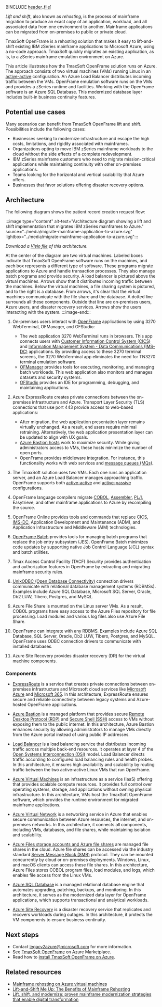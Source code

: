 [!INCLUDE [header_file](../../../includes/sol-idea-header.md)]

*Lift and shift*, also known as *rehosting*, is the process of mainframe migration to produce an exact copy of an application, workload, and all associated data from one environment to another. Mainframe applications can be migrated from on-premises to public or private cloud.

TmaxSoft OpenFrame is a rehosting solution that makes it easy to lift-and-shift existing IBM zSeries mainframe applications to Microsoft Azure, using a no-code approach. TmaxSoft quickly migrates an existing application, as is, to a zSeries mainframe emulation environment on Azure.

This article illustrates how the TmaxSoft OpenFrame solution runs on Azure. The approach consists of two virtual machines (VMs) running Linux in an [active-active][Active-active definition] configuration. An Azure Load Balancer distributes incoming traffic between the VMs. OpenFrame emulation software runs on the VMs and provides a zSeries runtime and facilities. Working with the OpenFrame software is an Azure SQL Database. This modernized database layer includes built-in business continuity features.

## Potential use cases

Many scenarios can benefit from TmaxSoft OpenFrame lift and shift. Possibilities include the following cases:

- Businesses seeking to modernize infrastructure and escape the high costs, limitations, and rigidity associated with mainframes.
- Organizations opting to move IBM zSeries mainframe workloads to the cloud without the side effects of a complete redevelopment.
- IBM zSeries mainframe customers who need to migrate mission-critical applications while maintaining continuity with other on-premises applications.
- Teams looking for the horizontal and vertical scalability that Azure offers.
- Businesses that favor solutions offering disaster recovery options.

## Architecture

The following diagram shows the patient record creation request flow:

:::image type="content" alt-text="Architecture diagram showing a lift and shift implementation that migrates IBM zSeries mainframes to Azure." source="../media/migrate-mainframe-application-to-azure.svg" lightbox="../media/migrate-mainframe-application-to-azure.svg":::

*Download a [Visio file](https://arch-center.azureedge.net/migrate-mainframe-application-to-azure.vsdx) of this architecture.*

   At the center of the diagram are two virtual machines. Labeled boxes indicate that TmaxSoft OpenFrame software runs on the machines, and each box represents a different type of software. These programs migrate applications to Azure and handle transaction processes. They also manage batch programs and provide security. A load balancer is pictured above the virtual machines. Arrows show that it distributes incoming traffic between the machines. Below the virtual machines, a file sharing system is pictured, and to the right is a database. From arrows, it's clear that the virtual machines communicate with the file share and the database. A dotted line surrounds all these components. Outside that line are on-premises users, Azure users, and disaster recovery services. Arrows show the users interacting with the system.
:::image-end:::

1. On-premises users interact with [OpenFrame][Information about TmaxSoft OpenFrame on the Microsoft commercial marketplace] applications by using 3270 WebTerminal, OFManager, and OFStudio:

   - The web application 3270 WebTerminal runs in browsers. This app connects users with [Customer Information Control System (CICS)][CICS] and [Information Management System - Data Communications (IMS-DC)][IMS-DC] applications. By providing access to these 3270 terminal screens, the 3270 WebTerminal app eliminates the need for TN3270 terminal emulation software.
   - [OFManager][Lift and shift] provides tools for executing, monitoring, and managing batch workloads. This web application also monitors and manages datasets and security systems.
   - [OFStudio][Lift and shift] provides an IDE for programming, debugging, and maintaining applications.

1. Azure ExpressRoute creates private connections between the on-premises infrastructure and Azure. Transport Layer Security (TLS) connections that use port 443 provide access to web-based applications:
   - After migration, the web application presentation layer remains virtually unchanged. As a result, end users require minimal retraining. Alternatively, the web application presentation layer can be updated to align with UX goals.
   - [Azure Bastion hosts][What is Azure Bastion] work to maximize security. While giving administrators access to VMs, these hosts minimize the number of open ports.
   - OpenFrame provides middleware integration. For instance, this functionality works with web services and [message queues (MQs)][Message queues].

1. The TmaxSoft solution uses two VMs. Each one runs an application server, and an Azure Load Balancer manages approaching traffic. OpenFrame supports both [active-active][Active-active definition] and [active-passive][Active-passive definition] configurations.
1. OpenFrame language compilers migrate [COBOL](https://docs.tmaxsoft.com/en/tmaxsoft_docs/main/openframe/compilers/index_of_cobol_4.html), [Assembler](https://docs.tmaxsoft.com/en/tmaxsoft_docs/main/openframe/compilers/index_of_asm_4.html), [PL/I](https://docs.tmaxsoft.com/en/tmaxsoft_docs/main/openframe/compilers/index_of_pli_3.html), Easytrieve, and other mainframe applications to Azure by recompiling the source.
1. OpenFrame Online provides tools and commands that replace [CICS](https://docs.tmaxsoft.com/en/tmaxsoft_docs/main/openframe/mvs_components/index_of_osc_7.1.html), [IMS-DC](https://docs.tmaxsoft.com/en/tmaxsoft_docs/main/openframe/mvs_components/index_of_osi_7.2.html), Application Development and Maintenance (ADM), and Application Infrastructure and Middleware (AIM) technologies.
1. [OpenFrame Batch](https://docs.tmaxsoft.com/en/tmaxsoft_docs/main/openframe/mvs_components/index_of_batch_mvs_7.1.html) provides tools for managing batch programs that replace the job entry subsystem (JES). OpenFrame Batch minimizes code updates by supporting native Job Control Language (JCL) syntax and batch utilities.
1. Tmax Access Control Facility (TACF) Security provides authentication and authorization features in OpenFrame by extracting and migrating mainframe security rules.
1. [UnixODBC (Open Database Connectivity)][UnixODBC] connection drivers communicate with relational database management systems (RDBMSs). Examples include Azure SQL Database, Microsoft SQL Server, Oracle, Db2 LUW, Tibero, Postgres, and MySQL.
1. Azure File Share is mounted on the Linux server VMs. As a result, COBOL programs have easy access to the Azure Files repository for file processing. Load modules and various log files also use Azure File Share.
1. OpenFrame can integrate with any RDBMS. Examples include Azure SQL Database, SQL Server, Oracle, Db2 LUW, Tibero, Postgres, and MySQL. OpenFrame uses ODBC connection drivers to communicate with installed databases.
1. Azure Site Recovery provides disaster recovery (DR) for the virtual machine components.

### Components

- [ExpressRoute][Azure ExpressRoute] is a service that creates private connections between on-premises infrastructure and Microsoft cloud services like [Microsoft Azure][What is Azure] and [Microsoft 365][What is Microsoft 365]. In this architecture, ExpressRoute ensures secure and reliable connectivity between legacy systems and Azure-hosted OpenFrame applications.

- [Azure Bastion][What is Azure Bastion] is a managed platform that provides secure [Remote Desktop Protocol (RDP)][RDP] and [Secure Shell (SSH)][SSH] access to VMs without exposing them to the public internet. In this architecture, Azure Bastion enhances security by allowing administrators to manage VMs directly from the Azure portal instead of using public IP addresses.

- [Load Balancer][Azure Load Balancer] is a load balancing service that distributes incoming traffic across multiple back-end resources. It operates at layer 4 of the [Open Systems Interconnection (OSI)][OSI model] model. Load Balancer directs traffic according to configured load balancing rules and health probes. In this architecture, it ensures high availability and scalability by routing traffic between the two active-active Linux VMs that run OpenFrame.

- [Azure Virtual Machines][Azure Virtual Machines] is an infrastructure as a service (IaaS) offering that provides scalable compute resources. It provides full control over operating systems, storage, and applications without owning physical infrastructure. In this architecture, VMs host the TmaxSoft OpenFrame software, which provides the runtime environment for migrated mainframe applications.

- [Azure Virtual Network][Azure Virtual Networks] is a networking service in Azure that enables secure communication between Azure resources, the internet, and on-premises networks. In this architecture, it connects all components, including VMs, databases, and file shares, while maintaining isolation and scalability.

- [Azure Files storage accounts and Azure file shares][Azure Files] are managed file shares in the cloud. Azure file shares can be accessed via the industry standard [Server Message Block (SMB)][SMB protocol] protocol. They can be mounted concurrently by cloud or on-premises deployments. Windows, Linux, and macOS clients can access these file shares. In this architecture, Azure Files stores COBOL program files, load modules, and logs, which enables file access from the Linux VMs.

- [Azure SQL Database][Azure SQL Database] is a managed relational database engine that automates upgrading, patching, backups, and monitoring. In this architecture, it serves as the modernized data layer for OpenFrame applications, which supports transactional and analytical workloads.

- [Azure Site Recovery][Azure Site Recovery] is a disaster recovery service that replicates and recovers workloads during outages. In this architecture, it protects the VM components to ensure business continuity.

## Next steps

- Contact [legacy2azure@microsoft.com][Email address for information on migrating legacy systems to Azure] for more information.
- See [TmaxSoft OpenFrame][Information about TmaxSoft OpenFrame on the Microsoft commercial marketplace] on Azure Marketplace.
- Read how to [install TmaxSoft OpenFrame on Azure][Install TmaxSoft OpenFrame on Azure article].

## Related resources

- [Mainframe rehosting on Azure virtual machines][Mainframe rehosting on Azure virtual machines]
- [Lift-and-Shift Me Up: The Benefits of Mainframe Rehosting][Lift-and-Shift Me Up: The Benefits of Mainframe Rehosting]
- [Lift, shift, and modernize: proven mainframe modernization strategies that enable digital transformation][Lift and shift]

[Active-active definition]: https://www.webopedia.com/TERM/A/active_active.html
[Active-passive definition]: https://www.jscape.com/blog/active-active-vs-active-passive-high-availability-cluster
[Azure ExpressRoute]: /azure/well-architected/service-guides/azure-expressroute
[Azure Load Balancer]: /azure/well-architected/service-guides/azure-load-balancer
[Azure Files]: /azure/well-architected/service-guides/azure-files
[Azure Site Recovery]: /azure/site-recovery/site-recovery-overview
[Azure SQL Database]: /azure/well-architected/service-guides/azure-sql-database
[Azure Virtual Machines]: /azure/well-architected/service-guides/virtual-machines
[Azure Virtual Networks]: /azure/well-architected/service-guides/virtual-network
[CICS]: https://www.ibm.com/support/knowledgecenter/zosbasics/com.ibm.zos.zmidtrmg/zmiddle_13.htm
[Email address for information on migrating legacy systems to Azure]: mailto:legacy2azure@microsoft.com
[IMS-DC]: https://www.sawaal.com/mainframe-interview-questions/what-is-ims-db-dc_9366
[Information about TmaxSoft OpenFrame on the Microsoft commercial marketplace]: https://azuremarketplace.microsoft.com/marketplace/apps/tmaxsoft.openframe?tab=Overview
[Install TmaxSoft OpenFrame on Azure article]: /azure/virtual-machines/workloads/mainframe-rehosting/tmaxsoft/install-openframe-azure
[Lift-and-Shift Me Up: The Benefits of Mainframe Rehosting]: https://www.tmaxsoft.com/en/press/view?seq=262
[Lift and shift]: https://www.tmaxsoft.com/wp-content/uploads/TmaSof_eBook_OpenFrame.pdf
[Mainframe rehosting on Azure virtual machines]: /azure/virtual-machines/workloads/mainframe-rehosting/overview
[Message queues]: https://www.ibm.com/cloud/learn/message-queues
[OSI model]: https://www.networkworld.com/article/964816/the-osi-model-explained-and-how-to-easily-remember-its-7-layers.html
[RDP]: /troubleshoot/windows-server/remote/understanding-remote-desktop-protocol
[SSH]: https://www.ssh.com/ssh
[SMB protocol]: /openspecs/windows_protocols/ms-smb/f210069c-7086-4dc2-885e-861d837df688
[UnixODBC]: https://en.wikipedia.org/wiki/UnixODBC
[What is Azure]: /azure/
[What is Azure Bastion]: /azure/bastion/bastion-overview
[What is Microsoft 365]: /microsoft-365/
